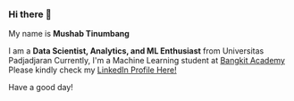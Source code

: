 ### Hi there 👋

My name is **Mushab Tinumbang**

I am a **Data Scientist, Analytics, and ML Enthusiast** from Universitas Padjadjaran
Currently, I'm a Machine Learning student at [Bangkit Academy](https://grow.google/intl/id_id/bangkit/)
Please kindly check my [LinkedIn Profile Here!](https://www.linkedin.com/in/mushab-tinumbang/)

Have a good day!
